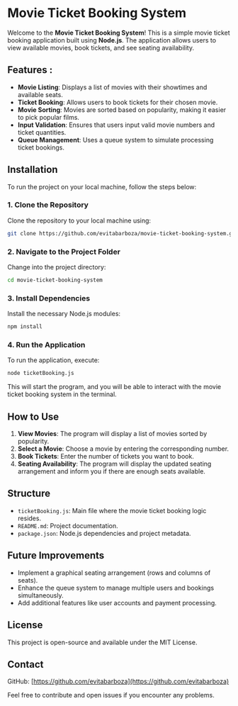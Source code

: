 # Movie Ticket Booking System

Welcome to the **Movie Ticket Booking System**! This is a simple movie ticket booking application built using **Node.js**. The application allows users to view available movies, book tickets, and see seating availability.

## Features : 

- **Movie Listing**: Displays a list of movies with their showtimes and available seats.
- **Ticket Booking**: Allows users to book tickets for their chosen movie.
- **Movie Sorting**: Movies are sorted based on popularity, making it easier to pick popular films.
- **Input Validation**: Ensures that users input valid movie numbers and ticket quantities.
- **Queue Management**: Uses a queue system to simulate processing ticket bookings.

## Installation

To run the project on your local machine, follow the steps below:

### 1. Clone the Repository

Clone the repository to your local machine using:

```bash
git clone https://github.com/evitabarboza/movie-ticket-booking-system.git
```

### 2. Navigate to the Project Folder

Change into the project directory:

```bash
cd movie-ticket-booking-system
```

### 3. Install Dependencies

Install the necessary Node.js modules:

```bash
npm install
```

### 4. Run the Application

To run the application, execute:

```bash
node ticketBooking.js
```

This will start the program, and you will be able to interact with the movie ticket booking system in the terminal.

## How to Use

1. **View Movies**: The program will display a list of movies sorted by popularity.
2. **Select a Movie**: Choose a movie by entering the corresponding number.
3. **Book Tickets**: Enter the number of tickets you want to book.
4. **Seating Availability**: The program will display the updated seating arrangement and inform you if there are enough seats available.

## Structure

- `ticketBooking.js`: Main file where the movie ticket booking logic resides.
- `README.md`: Project documentation.
- `package.json`: Node.js dependencies and project metadata.

## Future Improvements

- Implement a graphical seating arrangement (rows and columns of seats).
- Enhance the queue system to manage multiple users and bookings simultaneously.
- Add additional features like user accounts and payment processing.

## License

This project is open-source and available under the MIT License.

## Contact

GitHub: [https://github.com/evitabarboza](https://github.com/evitabarboza)

Feel free to contribute and open issues if you encounter any problems.

```
